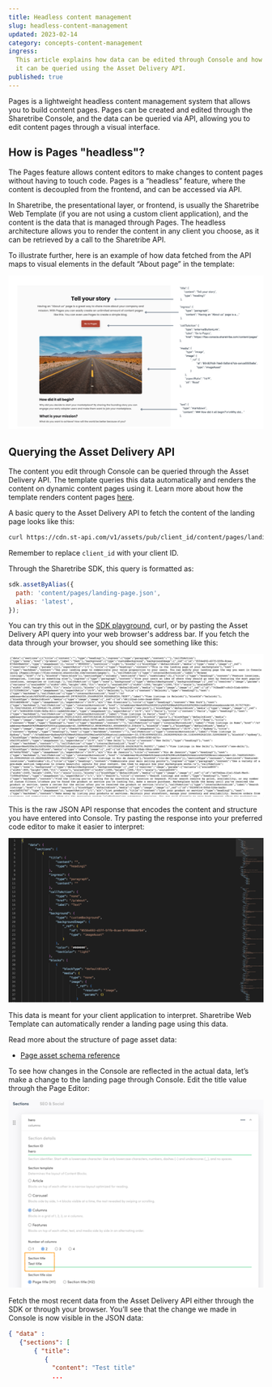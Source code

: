 ```yaml
---
title: Headless content management
slug: headless-content-management
updated: 2023-02-14
category: concepts-content-management
ingress:
  This article explains how data can be edited through Console and how
  it can be queried using the Asset Delivery API.
published: true
---
```


Pages is a lightweight headless content management system that allows
you to build content pages. Pages can be created and edited through the
Sharetribe Console, and the data can be queried via API, allowing you to
edit content pages through a visual interface.

## How is Pages "headless"?

The Pages feature allows content editors to make changes to content
pages without having to touch code. Pages is a “headless” feature, where
the content is decoupled from the frontend, and can be accessed via API.

In Sharetribe, the presentational layer, or frontend, is usually the
Sharetribe Web Template (if you are not using a custom client
application), and the content is the data that is managed through Pages.
The headless architecture allows you to render the content in any client
you choose, as it can be retrieved by a call to the Sharetribe API.

To illustrate further, here is an example of how data fetched from the
API maps to visual elements in the default “About page” in the template:

![How data is rendered on the about page](./data.png)

## Querying the Asset Delivery API

The content you edit through Console can be queried through the Asset
Delivery API. The template queries this data automatically and renders
the content on dynamic content pages using it. Learn more about how the
template renders content pages [here](/template/page-builder/).

A basic query to the Asset Delivery API to fetch the content of the
landing page looks like this:

```bash
curl https://cdn.st-api.com/v1/assets/pub/client_id/content/pages/landing-page.json
```

Remember to replace `client_id` with your client ID.

Through the Sharetribe SDK, this query is formatted as:

```js
sdk.assetByAlias({
  path: 'content/pages/landing-page.json',
  alias: 'latest',
});
```

You can try this out in the
[SDK playground](https://sharetribe.github.io/flex-sdk-js/try-it-in-the-playground.html),
curl, or by pasting the Asset Delivery API query into your web browser's
address bar. If you fetch the data through your browser, you should see
something like this:

![Example data](./example-data.png)

This is the raw JSON API response that encodes the content and structure
you have entered into Console. Try pasting the response into your
preferred code editor to make it easier to interpret:

![Example data formatted](./formatted.png)

This data is meant for your client application to interpret. Sharetribe
Web Template can automatically render a landing page using this data.

<info>

Read more about the structure of page asset data:

- [Page asset schema reference](/references/page-asset-schema/)

</info>

To see how changes in the Console are reflected in the actual data,
let’s make a change to the landing page through Console. Edit the title
value through the Page Editor:

![Changing a value through Console](./console-change.png)

Fetch the most recent data from the Asset Delivery API either through
the SDK or through your browser. You’ll see that the change we made in
Console is now visible in the JSON data:

```json
{ "data" :
   {"sections": [
       { "title":
          {
            "content": "Test title"
            ...
```
